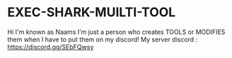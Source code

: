 # EXEC-SHARK-MUILTI-TOOL
Hi I'm known as Naams I'm just a person who creates TOOLS or MODIFIES them when I have to put them on my discord!  My server discord : https://discord.gg/SEbFQwsy
